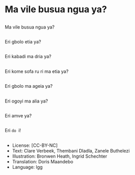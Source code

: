 # Ma vile busua ngua ya?

##
Ma vile busua ngua ya?

##
Eri gbolo etia ya?

##
Eri kabadi ma dria ya?

##
Eri kome sofa ru ri ma
etia ya?

##
Eri gbolo ma ageia ya?

##
Eri ogoyi ma alia ya?

##
Eri amve ya?

##
Eri `do `i!

##
* License: [CC-BY-NC]
* Text: Clare Verbeek, Thembani Dladla, Zanele Buthelezi
* Illustration: Bronwen Heath, Ingrid Schechter
* Translation: Doris Maandebo
* Language: lgg

